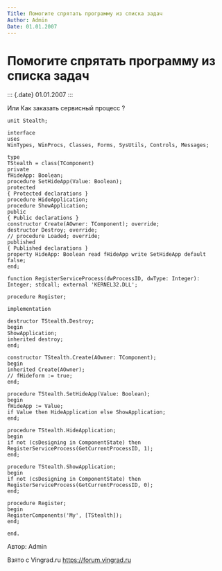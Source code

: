```yaml
---
Title: Помогите спрятать программу из списка задач
Author: Admin
Date: 01.01.2007
---
```


Помогите спрятать программу из списка задач
===========================================

::: {.date}
01.01.2007
:::

Или Как заказать сервисный процесс ?

    unit Stealth;
     
    interface
    uses
    WinTypes, WinProcs, Classes, Forms, SysUtils, Controls, Messages;
     
    type
    TStealth = class(TComponent)
    private
    fHideApp: Boolean;
    procedure SetHideApp(Value: Boolean);
    protected
    { Protected declarations }
    procedure HideApplication;
    procedure ShowApplication;
    public
    { Public declarations }
    constructor Create(AOwner: TComponent); override;
    destructor Destroy; override;
    // procedure Loaded; override;
    published
    { Published declarations }
    property HideApp: Boolean read fHideApp write SetHideApp default false;
    end;
     
    function RegisterServiceProcess(dwProcessID, dwType: Integer): Integer; stdcall; external 'KERNEL32.DLL';
     
    procedure Register;
     
    implementation
     
    destructor TStealth.Destroy;
    begin
    ShowApplication;
    inherited destroy;
    end;
     
    constructor TStealth.Create(AOwner: TComponent);
    begin
    inherited Create(AOwner);
    // fHideform := true;
    end;
     
    procedure TStealth.SetHideApp(Value: Boolean);
    begin
    fHideApp := Value;
    if Value then HideApplication else ShowApplication;
    end;
     
    procedure TStealth.HideApplication;
    begin
    if not (csDesigning in ComponentState) then
    RegisterServiceProcess(GetCurrentProcessID, 1);
    end;
     
    procedure TStealth.ShowApplication;
    begin
    if not (csDesigning in ComponentState) then
    RegisterServiceProcess(GetCurrentProcessID, 0);
    end;
     
    procedure Register;
    begin
    RegisterComponents('My', [TStealth]);
    end;
     
    end.

Автор: Admin

Взято с Vingrad.ru <https://forum.vingrad.ru>
